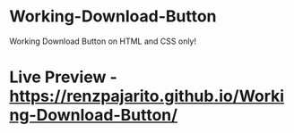 # Working-Download-Button
Working Download Button on HTML and CSS only!
# Live Preview - https://renzpajarito.github.io/Working-Download-Button/
